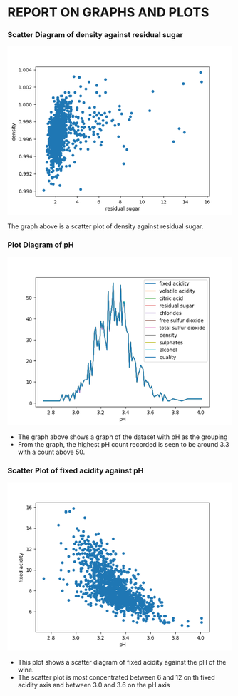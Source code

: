 # REPORT ON GRAPHS AND PLOTS
### __Scatter Diagram of density against residual sugar__
![Scatter Diagram of Density against Residual sugar](./plot2.png)

The graph above is a scatter plot of density against residual sugar. 


### __Plot Diagram of pH__
![Plot Diagram of pH](./plot1.png)

- The graph above shows a graph of the dataset with pH as the grouping
- From the graph, the highest pH count recorded is seen to be around 3.3 with a count above 50.


### __Scatter Plot of fixed acidity against pH__
![Scatter Plot of fixed acidity against pH](./plot3.png)
* This plot shows a scatter diagram of fixed acidity against the pH of the wine.
* The scatter plot is most concentrated between 6 and 12 on th fixed acidity axis and between 3.0 and 3.6 on the pH axis